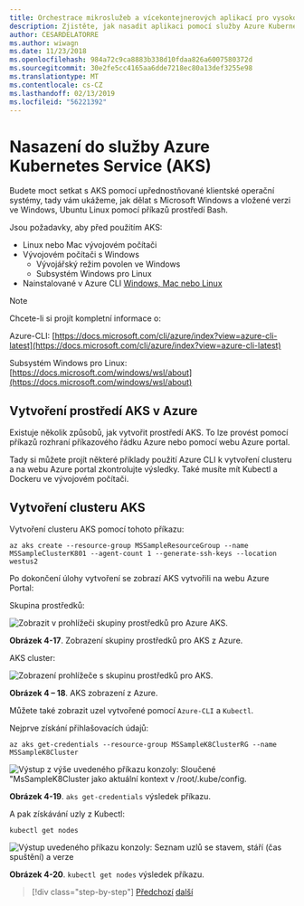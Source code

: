 ```yaml
---
title: Orchestrace mikroslužeb a vícekontejnerových aplikací pro vysokou škálovatelnost a dostupnost
description: Zjistěte, jak nasadit aplikaci pomocí služby Azure Kubernetes Service.
author: CESARDELATORRE
ms.author: wiwagn
ms.date: 11/23/2018
ms.openlocfilehash: 984a72c9ca8883b338d10fdaa826a6007580372d
ms.sourcegitcommit: 30e2fe5cc4165aa6dde7218ec80a13def3255e98
ms.translationtype: MT
ms.contentlocale: cs-CZ
ms.lasthandoff: 02/13/2019
ms.locfileid: "56221392"
---
```

# <a name="deploy-to-azure-kubernetes-service-aks"></a>Nasazení do služby Azure Kubernetes Service (AKS)

Budete moct setkat s AKS pomocí upřednostňované klientské operační systémy, tady vám ukážeme, jak dělat s Microsoft Windows a vložené verzi ve Windows, Ubuntu Linux pomocí příkazů prostředí Bash.

Jsou požadavky, aby před použitím AKS:

- Linux nebo Mac vývojovém počítači
- Vývojovém počítači s Windows
  - Vývojářský režim povolen ve Windows
  - Subsystém Windows pro Linux
- Nainstalované v Azure CLI [Windows, Mac nebo Linux](https://docs.microsoft.com/cli/azure/install-azure-cli?view=azure-cli-latest)

> [!NOTE]
> Chcete-li si projít kompletní informace o:
>
> Azure-CLI: [https://docs.microsoft.com/cli/azure/index?view=azure-cli-latest](https://docs.microsoft.com/cli/azure/index?view=azure-cli-latest)
>
> Subsystém Windows pro Linux: [https://docs.microsoft.com/windows/wsl/about](https://docs.microsoft.com/windows/wsl/about)

## <a name="create-the-aks-environment-in-azure"></a>Vytvoření prostředí AKS v Azure

Existuje několik způsobů, jak vytvořit prostředí AKS. To lze provést pomocí příkazů rozhraní příkazového řádku Azure nebo pomocí webu Azure portal.

Tady si můžete projít některé příklady použití Azure CLI k vytvoření clusteru a na webu Azure portal zkontrolujte výsledky. Také musíte mít Kubectl a Dockeru ve vývojovém počítači.  

## <a name="create-the-aks-cluster"></a>Vytvoření clusteru AKS

Vytvoření clusteru AKS pomocí tohoto příkazu:

```console
az aks create --resource-group MSSampleResourceGroup --name MSSampleClusterK801 --agent-count 1 --generate-ssh-keys --location westus2
```

Po dokončení úlohy vytvoření se zobrazí AKS vytvořili na webu Azure Portal:

Skupina prostředků:

![Zobrazit v prohlížeči skupiny prostředků pro Azure AKS.](media/aks-resource-group-view.png)

**Obrázek 4-17**. Zobrazení skupiny prostředků pro AKS z Azure.

AKS cluster:

![Zobrazení prohlížeče s skupinu prostředků pro AKS.](media/aks-cluster-view.png)

**Obrázek 4 – 18**. AKS zobrazení z Azure.

Můžete také zobrazit uzel vytvořené pomocí `Azure-CLI` a `Kubectl`.

Nejprve získání přihlašovacích údajů:

```console
az aks get-credentials --resource-group MSSampleK8ClusterRG --name MSSampleK8Cluster
```

![Výstup z výše uvedeného příkazu konzoly: Sloučené "MsSampleK8Cluster jako aktuální kontext v /root/.kube/config.](media/get-credentials-command-result.png)

**Obrázek 4-19**. `aks get-credentials` výsledek příkazu.

A pak získávání uzly z Kubectl:

```console
kubectl get nodes
```

![Výstup uvedeného příkazu konzoly: Seznam uzlů se stavem, stáří (čas spuštění) a verze](media/kubectl-get-nodes-command-result.png)

**Obrázek 4-20**. `kubectl get nodes` výsledek příkazu.

>[!div class="step-by-step"]
>[Předchozí](orchestrate-high-scalability-availability.md)
>[další](docker-apps-development-environment.md)
